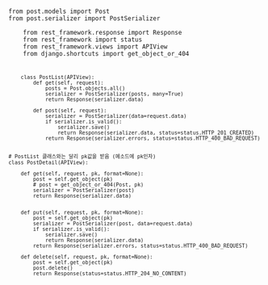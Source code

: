 
<pre><code>
from post.models import Post
from post.serializer import PostSerializer

    from rest_framework.response import Response
    from rest_framework import status
    from rest_framework.views import APIView
    from django.shortcuts import get_object_or_404
<pre/><code/>

    class PostList(APIView):
        def get(self, request):
            posts = Post.objects.all()
            serializer = PostSerializer(posts, many=True) 
            return Response(serializer.data) 

        def post(self, request):
            serializer = PostSerializer(data=request.data)
            if serializer.is_valid():  
                serializer.save()       
                return Response(serializer.data, status=status.HTTP_201_CREATED)
            return Response(serializer.errors, status=status.HTTP_400_BAD_REQUEST)


# PostList 클래스와는 달리 pk값을 받음 (메소드에 pk인자)
class PostDetail(APIView):

    def get(self, request, pk, format=None):
        post = self.get_object(pk)
        # post = get_object_or_404(Post, pk)
        serializer = PostSerializer(post)
        return Response(serializer.data)


    def put(self, request, pk, format=None):
        post = self.get_object(pk)
        serializer = PostSerializer(post, data=request.data)
        if serializer.is_valid():
            serializer.save()
            return Response(serializer.data)
        return Response(serializer.errors, status=status.HTTP_400_BAD_REQUEST)

    def delete(self, request, pk, format=None):
        post = self.get_object(pk)
        post.delete()
        return Response(status=status.HTTP_204_NO_CONTENT)


